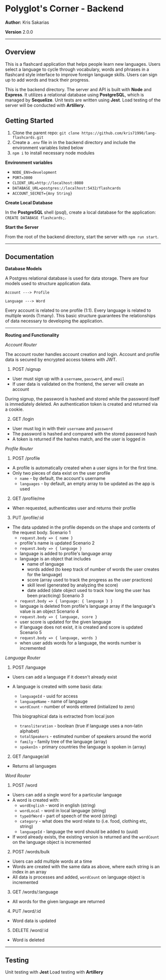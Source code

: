 # Polyglot's Corner - Backend

**Author:** Kris Sakarias

**Version** 2.0.0

----

## Overview

This is a flashcard application that helps people learn new languages. Users select a language to cycle through vocabulary, words and phrases in a flashcard style interface to improve foreign language skills. Users can sign up to add words and track their progress. 

This is the backend directory. The server and API is built with **Node** and **Express**. It utilizes a relational database using **PostgreSQL**, which is managed by **Sequelize**. Unit tests are written using **Jest**. Load testing of the server will be conducted with **Artillery**.


## Getting Started

1. Clone the parent repo: `git clone https://github.com/kris71990/lang-flashcards.git`
2. Create a `.env` file in in the backend directory and include the environment variables listed below
3. `npm i` to install necessary node modules

**Environment variables**

- `NODE_ENV=development`
- `PORT=3000`
- `CLIENT_URL=http://localhost:8080`
- `DATABASE_URL=postgres://localhost:5432/flashcards`
- `ACCOUNT_SECRET={Any String}`

**Create Local Database**

In the **PostgreSQL** shell (psql), create a local database for the application: `CREATE DATABASE flashcards;`.

**Start the Server**

From the root of the backend directory, start the server with `npm run start`.

----

## Documentation

**Database Models**

A Postgres relational database is used for data storage. There are four models used to structure application data. 

```Account ---> Profile```

```Language ---> Word```

Every account is related to one profile (1:1). Every language is related to multiple words (1:many). This basic structure guarantees the relationships of data necessary to developing the application. 

----

**Routing and Functionality**

*Account Router*

The account router handles account creation and login. Account and profile data is secured by encrypted access tokens with JWT. 

1. POST /signup
  - User must sign up with a `username`, `password`, and `email`
  - If user data is validated on the frontend, the server will create an account

  During signup, the password is hashed and stored while the password itself is immediately deleted. An authentication token is created and returned via a cookie. 

2. GET /login
  - User must log in with their `username` and `password`
  - The password is hashed and compared with the stored password hash
  - A token is returned if the hashes match, and the user is logged in


*Profile Router*

1. POST /profile
  - A profile is automatically created when a user signs in for the first time.
  - Only two pieces of data exist on the user profile
    - `name` - by default, the account's username
    - `languages` - by default, an empty array to be updated as the app is used

2. GET /profile/me
  - When requested, authenticates user and returns their profile

3. PUT /profile/:id
  - The data updated in the profile depends on the shape and contents of the request body. 
  Scenario 1
    - `request.body => { name }`
    - profile's name is updated
  Scenario 2
    - `request.body => { language }`
    - language is added to profile's language array
    - language is an object that includes
      - name of language 
      - words added (to keep track of number of words the user creates for the language)
      - score (array used to track the progress as the user practices)
      - skill level (generated by analyzing the score)
      - date added (date object used to track how long the user has been practicing)
  Scenario 3
    - `request.body => { language: { language } }` 
    - language is deleted from profile's language array if the language's value is an object
  Scenario 4
    - `request.body => { language, score }`
    - user score is updated for the given language
    - if language does not exist, it is created and score is updated
  Scenario 5
    - `request.body => { language, words }`
    - when user adds words for a language, the words number is incremented 


*Language Router*

1. POST /language
  - Users can add a language if it doesn't already exist
  - A language is created with some basic data:
    - `languageId` - uuid for access
    - `languageName` - name of langauge 
    - `wordCount` - number of words entered (initialized to zero)

    This biographical data is extracted from local json
    - `transliteration` - boolean (true if language uses a non-latin alphabet)
    - `totalSpeakers` - estimated number of speakers around the world
    - `family` - family tree of the language (array)
    - `spokenIn` - primary countries the language is spoken in (array)

2. GET /language/all
  - Returns all languages


*Word Router*

1. POST /word
  - Users can add a single word for a particular language
  - A word is created with:
    - `wordEnglish` - word in english (string)
    - `wordLocal` - word in local language (string)
    - `typeOfWord` - part of speech of the word (string)
    - `category` - what does the word relate to (i.e. food, clothing etc, string)
    - `languageId` - language the word should be added to (uuid)
  - If word already exists, the existing version is returned and the `wordCount` on the language object is incremented

2. POST /words/bulk
  - Users can add multiple words at a time 
  - Words are created with the same data as above, where each string is an index in an array 
  - All data is processes and added, `wordCount` on language object is incremented

3. GET /words/:language
  - All words for the given language are returned 

4. PUT /word/:id
  - Word data is updated

5. DELETE /word/:id
  - Word is deleted

----

## Testing

Unit testing with **Jest**
Load testing with **Artillery**
